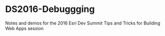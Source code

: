 # DS2016-Debuggging
Notes and demos for the 2016 Esri Dev Summit Tips and Tricks for Building Web Apps session
